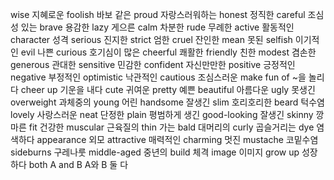 wise		지혜로운
foolish		바보 같은
proud		자랑스러워하는
honest		정직한
careful		조심성 있는
brave		용감한
lazy		게으른
calm		차분한
rude		무례한
active		활동적인
character		성격
serious		진지한
strict		엄한
cruel		잔인한
mean		못된
selfish		이기적인
evil		나쁜
curious		호기심이 많은
cheerful		쾌활한
friendly		친한
modest		겸손한
generous		관대한
sensitive		민감한
confident		자신만만한
positive		긍정적인
negative		부정적인
optimistic		낙관적인
cautious		조심스러운
make fun of		~을 놀리다
cheer up		기운을 내다
cute		귀여운
pretty		예쁜
beautiful		아름다운
ugly		못생긴
overweight		과체중의
young		어린
handsome		잘생긴
slim		호리호리한
beard		턱수염
lovely		사랑스러운
neat		단정한
plain		평범하게 생긴
good-looking		잘생긴
skinny		깡마른
fit		건강한
muscular		근육질의
thin		가는
bald		대머리의
curly		곱슬거리는
dye		염색하다
appearance		외모
attractive		매력적인
charming		멋진
mustache		코밑수염
sideburns		구레나룻
middle-aged		중년의
build		체격
image		이미지
grow up		성장하다
both A and B		A와 B 둘 다